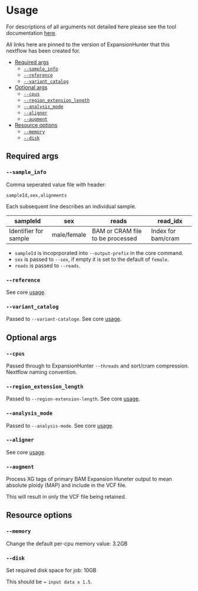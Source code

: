 # Usage <!-- omit in toc -->

For descriptions of all arguments not detailed here please see the tool documentation [here][eh-usage].

All links here are pinned to the version of ExpansionHunter that this nextflow has been created for.

- [Required args](#required-args)
  - [`--sample_info`](#--sample_info)
  - [`--reference`](#--reference)
  - [`--variant_catalog`](#--variant_catalog)
- [Optional args](#optional-args)
  - [`--cpus`](#--cpus)
  - [`--region_extension_length`](#--region_extension_length)
  - [`--analysis_mode`](#--analysis_mode)
  - [`--aligner`](#--aligner)
  - [`--augment`](#--augment)
- [Resource options](#resource-options)
  - [`--memory`](#--memory)
  - [`--disk`](#--disk)

## Required args

### `--sample_info`

Comma seperated value file with header:

```
sampleId,sex,alignments
```

Each subsequent line describes an individual sample.

| sampleId              | sex         | reads                            | read_idx           |
| --------------------- | ----------- | -------------------------------- | ------------------ |
| Identifier for sample | male/female | BAM or CRAM file to be processed | Index for bam/cram |

- `sampleId` is incoprporated into `--output-prefix` in the core command.
- `sex` is passed to `--sex`, if empty it is set to the default of `female`.
- `reads` is passed to `--reads`.

### `--reference`

See core [usage][eh-usage].

### `--variant_catalog`

Passed to `--variant-cataloge`. See core [usage][eh-usage].

## Optional args

### `--cpus`

Passed through to ExpansionHunter `--threads` and sort/cram compression.  Nextflow naming convention.

### `--region_extension_length`

Passed to `--region-extension-length`. See core [usage][eh-usage].

### `--analysis_mode`

Passed to `--analysis-mode`. See core [usage][eh-usage].

### `--aligner`

See core [usage][eh-usage].

### `--augment`

Process XG tags of primary BAM Expansion Huneter output to mean absolute ploidy (MAP) and include in the VCF file.

This will result in only the VCF file being retained.

## Resource options

### `--memory`

Change the default per-cpu memory value: 3.2GB

### `--disk`

Set required disk space for job: 10GB

This should be ~ `input data x 1.5`.

<!-- refs -->

[eh-usage]: https://github.com/Illumina/ExpansionHunter/blob/v5.0.0/docs/03_Usage.md
